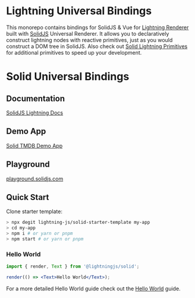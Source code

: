 # Lightning Universal Bindings

This monorepo contains bindings for SolidJS & Vue for [Lightning Renderer](https://lightningjs.io/) built with [SolidJS](https://www.solidjs.com/) Universal Renderer. It allows you to declaratively construct lightning nodes with reactive primitives, just as you would construct a DOM tree in SolidJS. Also check out [Solid Lightning Primitives](https://github.com/lightning-js/solid-primitives) for additional primitives to speed up your development.

# Solid Universal Bindings

## Documentation

[SolidJS Lightning Docs](https://lightning-js.github.io/solid/)

## Demo App

[Solid TMDB Demo App](https://github.com/lightning-js/solid-demo-app)

## Playground

[playground.solidjs.com](https://playground.solidjs.com/anonymous/ad962850-b492-4f6f-ac68-668469f5f22e)

## Quick Start

Clone starter template:

```sh
> npx degit lightning-js/solid-starter-template my-app
> cd my-app
> npm i # or yarn or pnpm
> npm start # or yarn or pnpm
```

### Hello World

```jsx
import { render, Text } from '@lightningjs/solid';

render(() => <Text>Hello World</Text>);
```

For a more detailed Hello World guide check out the [Hello World](HelloWorld.md) guide.
